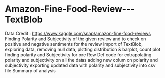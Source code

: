 # Amazon-Fine-Food-Review---TextBlob
Data Credit : https://www.kaggle.com/snap/amazon-fine-food-reviews
Finding Polarity and Subjectivity of the given review and to check on positive and negative sentiments for the review
Import of TextBlob, exploring data, removing null data, plotting distribution & barplot, count plot
finding polarity and Subjectivity for one Row
Def code for extrapolating polarity and subjectivity on all the datas
adding new colum on polarity and subjectivity
exporting updated data with polarity and subjectivity into csv file
Summary of analysis
